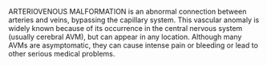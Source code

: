 ARTERIOVENOUS MALFORMATION is an abnormal connection between arteries and veins, bypassing the capillary system. This vascular anomaly is widely known because of its occurrence in the central nervous system (usually cerebral AVM), but can appear in any location. Although many AVMs are asymptomatic, they can cause intense pain or bleeding or lead to other serious medical problems.
